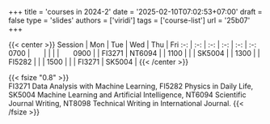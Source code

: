 +++
title = 'courses in 2024-2'
date = '2025-02-10T07:02:53+07:00'
draft = false
type = 'slides'
authors = ['viridi']
tags = ['course-list']
url = '25b07'
+++

{{< center >}}
Session | Mon | Tue | Wed | Thu | Fri
:-: | :-: | :-: | :-: | :-: | :-:
0700 | &nbsp;&nbsp;&nbsp;&nbsp;&nbsp; | | | | &nbsp;&nbsp;&nbsp;&nbsp;&nbsp;
0900 |        | FI3271 | NT6094 |        |
1100 |        |        | SK5004 |        |
1300 |        | FI5282 |        |        |
1500 |        |        | FI3271 | SK5004 |
{{< /center >}}

{{< fsize "0.8" >}}
\
FI3271 Data Analysis with Machine Learning, FI5282 Physics in Daily Life, SK5004 Machine Learning and Artificial Intelligence, NT6094 Scientific Journal Writing, NT8098 Technical Writing in International Journal.
{{< /fsize >}}

<!--
FI5282 Fisika dalam Kehidupan Sehari-hari (2 SKS)

Usulan jadwal:
- Selasa: 13-15
- Kamis: 09-11
-->